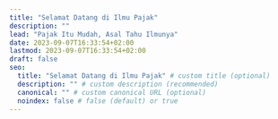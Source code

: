 ```yaml
---
title: "Selamat Datang di Ilmu Pajak"
description: ""
lead: "Pajak Itu Mudah, Asal Tahu Ilmunya"
date: 2023-09-07T16:33:54+02:00
lastmod: 2023-09-07T16:33:54+02:00
draft: false
seo:
  title: "Selamat Datang di Ilmu Pajak" # custom title (optional)
  description: "" # custom description (recommended)
  canonical: "" # custom canonical URL (optional)
  noindex: false # false (default) or true
---
```

